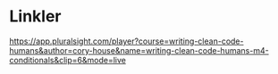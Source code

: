 # Linkler

https://app.pluralsight.com/player?course=writing-clean-code-humans&author=cory-house&name=writing-clean-code-humans-m4-conditionals&clip=6&mode=live
